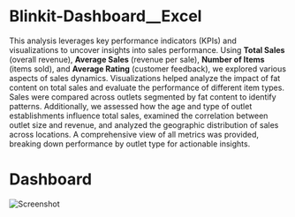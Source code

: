 # Blinkit-Dashboard__Excel

This analysis leverages key performance indicators (KPIs) and visualizations to uncover insights into sales performance. Using **Total Sales** (overall revenue), **Average Sales** (revenue per sale), **Number of Items** (items sold), and **Average Rating** (customer feedback), we explored various aspects of sales dynamics.
Visualizations helped analyze the impact of fat content on total sales and evaluate the performance of different item types. Sales were compared across outlets segmented by fat content to identify patterns. Additionally, we assessed how the age and type of outlet establishments influence total sales, examined the correlation between outlet size and revenue, and analyzed the geographic distribution of sales across locations. A comprehensive view of all metrics was provided, breaking down performance by outlet type for actionable insights.
# Dashboard
![Screenshot](https://github.com/user-attachments/assets/2fd1911c-156c-4910-9e8f-9cdc04d6c83a)

